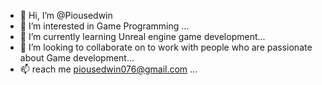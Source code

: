 - 👋 Hi, I’m @Piousedwin
- 👀 I’m interested in Game Programming ...
- 🌱 I’m currently learning Unreal engine game development...
- 💞️ I’m looking to collaborate on to  work with people  who are passionate about  Game development...
- 📫  reach me piousedwin076@gmail.com ...


<!---
Piousedwin/Piousedwin is a ✨ special ✨ repository because its `README.md` (this file) appears on your GitHub profile.
You can click the Preview link to take a look at your changes.
--->
